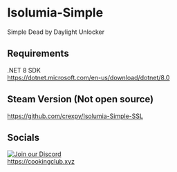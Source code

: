 # Isolumia-Simple
Simple Dead by Daylight Unlocker

## Requirements
.NET 8 SDK <br>
https://dotnet.microsoft.com/en-us/download/dotnet/8.0

## Steam Version (Not open source)
https://github.com/crexpy/Isolumia-Simple-SSL

## Socials
[![Join our Discord](https://invidget.switchblade.xyz/ZBsJ834qxj)](https://discord.gg/ZBsJ834qxj) <br>
https://cookingclub.xyz
